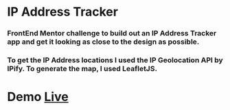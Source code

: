 # IP Address Tracker
### FrontEnd Mentor challenge to build out an IP Address Tracker app and get it looking as close to the design as possible. 
### To get the IP Address locations I used the IP Geolocation API by IPify. To generate the map, I used LeafletJS.

# Demo [Live](https://martys-ip-lookup.netlify.app/)
